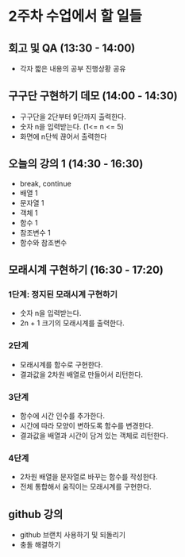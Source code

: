 # 2주차 수업에서 할 일들

## 회고 및 QA (13:30 - 14:00)

- 각자 짧은 내용의 공부 진행상황 공유

## 구구단 구현하기 데모 (14:00 - 14:30)

- 구구단을 2단부터 9단까지 출력한다.
- 숫자 n을 입력받는다. (1<= n <= 5)
- 화면에 n단씩 끊어서 출력한다

## 오늘의 강의 1 (14:30 - 16:30)

- break, continue
- 배열 1
- 문자열 1
- 객체 1
- 함수 1
- 참조변수 1
- 함수와 참조변수

## 모래시계 구현하기 (16:30 - 17:20)

### 1단계: 정지된 모래시계 구현하기

- 숫자 n을 입력받는다.
- 2n + 1 크기의 모래시계를 출력한다.

### 2단계

- 모래시계를 함수로 구현한다.
- 결과값을 2차원 배열로 만들어서 리턴한다.

### 3단계

- 함수에 시간 인수를 추가한다.
- 시간에 따라 모양이 변하도록 함수를 변경한다.
- 결과값을 배열과 시간이 담겨 있는 객체로 리턴한다.

### 4단계

- 2차원 배열을 문자열로 바꾸는 함수를 작성한다.
- 전체 통합해서 움직이는 모래시계를 구현한다.

## github 강의

- github 브랜치 사용하기 및 되돌리기
- 충돌 해결하기